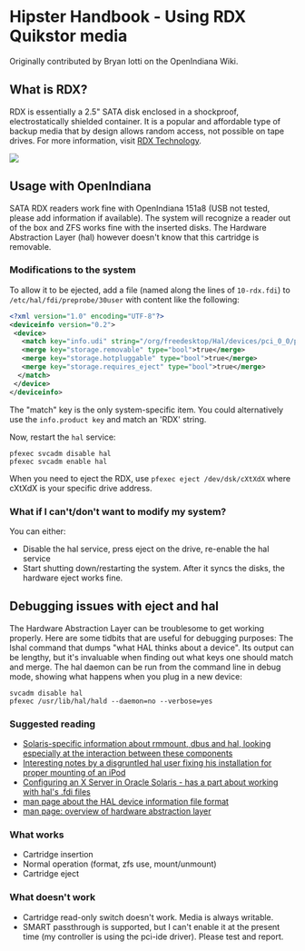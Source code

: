 <!--

The contents of this Documentation are subject to the Public Documentation License Version 1.01
 (the "License"); you may only use this Documentation if you comply with the terms of this License.
A copy of the License is available at http://illumos.org/license/PDL.


The Original Documentation is _________________.

The Initial Writer of the Original Documentation is Bryan N Iotti Copyright (C) 2013.
All Rights Reserved. (Initial Writer contact(s):________________[Insert hyperlink/alias]).

Contributor(s): ______________________________________.

Portions created by ______ are Copyright (C)_________[Insert year(s)].
All Rights Reserved. (Contributor contact(s):________________[Insert hyperlink/alias]).

-->

# Hipster Handbook - Using RDX Quikstor media

Originally contributed by Bryan Iotti on the OpenIndiana Wiki.

## What is RDX?

RDX is essentially a 2.5" SATA disk enclosed in a shockproof, electrostatically shielded container. It is a popular and affordable type of backup media that by design allows random access, not possible on tape drives.
For more information, visit [RDX Technology](https://en.wikipedia.org/wiki/RDX_Technology).

<img src = "http://www.rdxworks.com/images/Imation/1TB_RDX_27957.jpg">

## Usage with OpenIndiana

SATA RDX readers work fine with OpenIndiana 151a8 (USB not tested, please add information if available).
The system will recognize a reader out of the box and ZFS works fine with the inserted disks.
The Hardware Abstraction Layer (hal) however doesn't know that this cartridge is removable.

### Modifications to the system

To allow it to be ejected, add a file (named along the lines of `10-rdx.fdi`) to `/etc/hal/fdi/preprobe/30user` with content like the following:

```xml
<?xml version="1.0" encoding="UTF-8"?>
<deviceinfo version="0.2">
 <device>
   <match key="info.udi" string="/org/freedesktop/Hal/devices/pci_0_0/pci_ide_1f_2/ide_0_2/sd20/sd20">
   <merge key="storage.removable" type="bool">true</merge>
   <merge key="storage.hotpluggable" type="bool">true</merge>
   <merge key="storage.requires_eject" type="bool">true</merge>
  </match>
 </device>
</deviceinfo>
```

The "match" key is the only system-specific item. You could alternatively use the `info.product key` and match an 'RDX' string.

Now, restart the `hal` service:

```
pfexec svcadm disable hal
pfexec svcadm enable hal
```

When you need to eject the RDX, use `pfexec eject /dev/dsk/cXtXdX` where cXtXdX is your specific drive address.

### What if I can't/don't want to modify my system?

You can either:

- Disable the hal service, press eject on the drive, re-enable the hal service
- Start shutting down/restarting the system. After it syncs the disks, the hardware eject works fine.

## Debugging issues with eject and hal

The Hardware Abstraction Layer can be troublesome to get working properly. Here are some tidbits that are useful for debugging purposes:
The lshal command that dumps "what HAL thinks about a device". Its output can be lengthy, but it's invaluable when finding out what keys one should match and merge.
The hal daemon can be run from the command line in debug mode, showing what happens when you plug in a new device:

```
svcadm disable hal
pfexec /usr/lib/hal/hald --daemon=no --verbose=yes
```

### Suggested reading

- [Solaris-specific information about rmmount, dbus and hal, looking especially at the interaction between these components](https://iws.cs.uni-magdeburg.de/~elkner/s11/rmmount.html)
- [Interesting notes by a disgruntled hal user fixing his installation for proper mounting of an iPod](https://web.archive.org/web/20210419214900/http://sphinx.mythic-beasts.com/~mark/random/hal/)
- [Configuring an X Server in Oracle Solaris - has a part about working with hal's .fdi files](http://docs.oracle.com/cd/E26502_01/html/E28056/gmcdj.html)
- [man page about the HAL device information file format](https://docs.oracle.com/cd/E26502_01/html/E29042/fdi-4.html#REFMAN4fdi-4)
- [man page: overview of hardware abstraction layer](https://docs.oracle.com/cd/E26502_01/html/E29043/hal-5.html#REFMAN5hal-5)

### What works

- Cartridge insertion
- Normal operation (format, zfs use, mount/unmount)
- Cartridge eject

### What doesn't work

- Cartridge read-only switch doesn't work. Media is always writable.
- SMART passthrough is supported, but I can't enable it at the present time (my controller is using the pci-ide driver). Please test and report.
